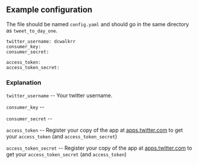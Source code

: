 ## Example configuration

The file should be named `config.yaml` and should go in the same directory as `tweet_to_day_one`.

    twitter_username: dcwalkrr
    consumer_key:
    consumer_secret:

    access_token:
    access_token_secret:

### Explanation

`twitter_username` -- Your twitter username.

`consumer_key` --

`consumer_secret` --

`access_token` -- Register your copy of the app at [apps.twitter.com](https://apps.twitter.com) to get your `access_token` (and `access_token_secret`)

`access_token_secret` -- Register your copy of the app at [apps.twitter.com](https://apps.twitter.com) to get your `access_token_secret` (and `access_token`)

